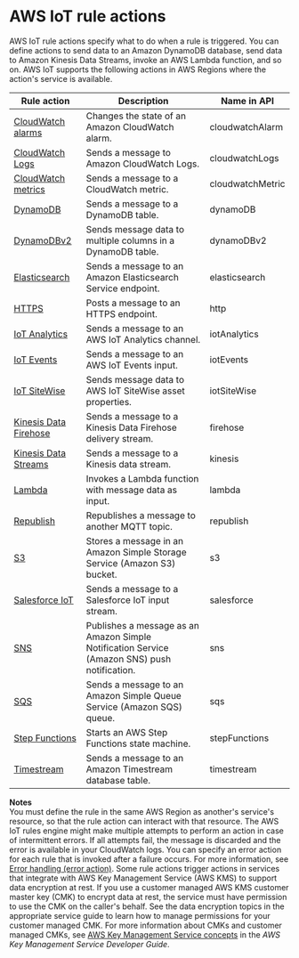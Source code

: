 # AWS IoT rule actions<a name="iot-rule-actions"></a>

AWS IoT rule actions specify what to do when a rule is triggered\. You can define actions to send data to an Amazon DynamoDB database, send data to Amazon Kinesis Data Streams, invoke an AWS Lambda function, and so on\. AWS IoT supports the following actions in AWS Regions where the action's service is available\.


| Rule action | Description | Name in API | 
| --- | --- | --- | 
| [CloudWatch alarms](cloudwatch-alarms-rule-action.md) | Changes the state of an Amazon CloudWatch alarm\. | cloudwatchAlarm | 
| [CloudWatch Logs](cloudwatch-logs-rule-action.md) | Sends a message to Amazon CloudWatch Logs\. | cloudwatchLogs | 
| [CloudWatch metrics](cloudwatch-metrics-rule-action.md) | Sends a message to a CloudWatch metric\. | cloudwatchMetric | 
| [DynamoDB](dynamodb-rule-action.md) | Sends a message to a DynamoDB table\. | dynamoDB | 
| [DynamoDBv2](dynamodb-v2-rule-action.md) | Sends message data to multiple columns in a DynamoDB table\. | dynamoDBv2 | 
| [Elasticsearch](elasticsearch-rule-action.md) | Sends a message to an Amazon Elasticsearch Service endpoint\. | elasticsearch | 
| [HTTPS](https-rule-action.md) | Posts a message to an HTTPS endpoint\. | http | 
| [IoT Analytics](iotanalytics-rule-action.md) | Sends a message to an AWS IoT Analytics channel\. | iotAnalytics | 
| [IoT Events](iotevents-rule-action.md) | Sends a message to an AWS IoT Events input\. | iotEvents | 
| [IoT SiteWise](iotsitewise-rule-action.md) | Sends message data to AWS IoT SiteWise asset properties\. | iotSiteWise | 
| [Kinesis Data Firehose](kinesis-firehose-rule-action.md) | Sends a message to a Kinesis Data Firehose delivery stream\. | firehose | 
| [Kinesis Data Streams](kinesis-rule-action.md) | Sends a message to a Kinesis data stream\. | kinesis | 
| [Lambda](lambda-rule-action.md) | Invokes a Lambda function with message data as input\. | lambda | 
| [Republish](republish-rule-action.md) | Republishes a message to another MQTT topic\. | republish | 
| [S3](s3-rule-action.md) | Stores a message in an Amazon Simple Storage Service \(Amazon S3\) bucket\. | s3 | 
| [Salesforce IoT](salesforce-iot-rule-action.md) | Sends a message to a Salesforce IoT input stream\. | salesforce | 
| [SNS](sns-rule-action.md) | Publishes a message as an Amazon Simple Notification Service \(Amazon SNS\) push notification\. | sns | 
| [SQS](sqs-rule-action.md) | Sends a message to an Amazon Simple Queue Service \(Amazon SQS\) queue\. | sqs | 
| [Step Functions](stepfunctions-rule-action.md) | Starts an AWS Step Functions state machine\. | stepFunctions | 
| [Timestream](timestream-rule-action.md) | Sends a message to an Amazon Timestream database table\. | timestream | 

**Notes**  
You must define the rule in the same AWS Region as another's service's resource, so that the rule action can interact with that resource\.
The AWS IoT rules engine might make multiple attempts to perform an action in case of intermittent errors\. If all attempts fail, the message is discarded and the error is available in your CloudWatch logs\. You can specify an error action for each rule that is invoked after a failure occurs\. For more information, see [Error handling \(error action\)](rule-error-handling.md)\.
Some rule actions trigger actions in services that integrate with AWS Key Management Service \(AWS KMS\) to support data encryption at rest\. If you use a customer managed AWS KMS customer master key \(CMK\) to encrypt data at rest, the service must have permission to use the CMK on the caller's behalf\. See the data encryption topics in the appropriate service guide to learn how to manage permissions for your customer managed CMK\. For more information about CMKs and customer managed CMKs, see [AWS Key Management Service concepts](https://docs.aws.amazon.com/kms/latest/developerguide/concepts.html) in the *AWS Key Management Service Developer Guide*\.